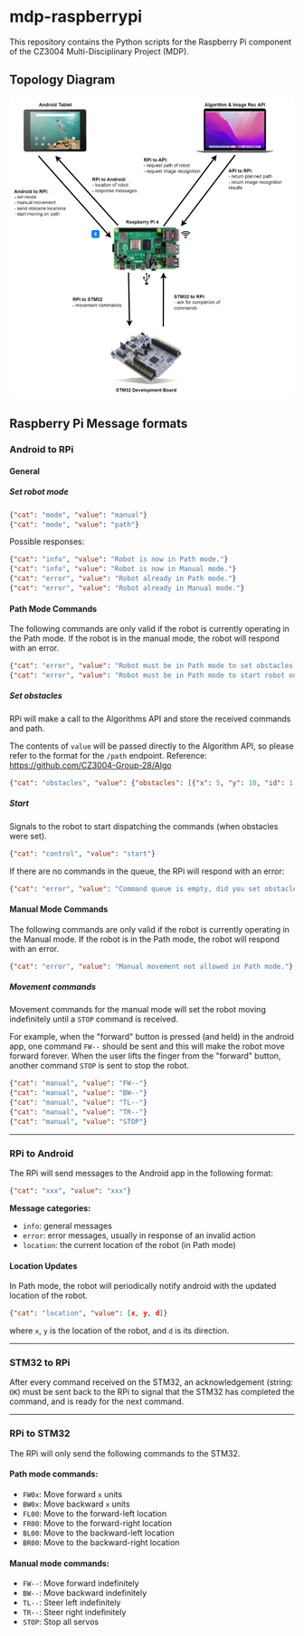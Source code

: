 # mdp-raspberrypi
This repository contains the Python scripts for the Raspberry Pi component of the CZ3004 Multi-Disciplinary Project (MDP).

## Topology Diagram
![Topology Diagram](topology.jpg)

## Raspberry Pi Message formats

### Android to RPi

#### General

##### Set robot mode
```json
{"cat": "mode", "value": "manual"}
{"cat": "mode", "value": "path"}
```

Possible responses:
```json
{"cat": "info", "value": "Robot is now in Path mode."}
{"cat": "info", "value": "Robot is now in Manual mode."}
{"cat": "error", "value": "Robot already in Path mode."}
{"cat": "error", "value": "Robot already in Manual mode."}
```

#### Path Mode Commands
The following commands are only valid if the robot is currently operating in the Path mode. If the robot is in the manual mode, the robot will respond with an error.

```json
{"cat": "error", "value": "Robot must be in Path mode to set obstacles."}
{"cat": "error", "value": "Robot must be in Path mode to start robot on path."}
```

##### Set obstacles
RPi will make a call to the Algorithms API and store the received commands and path.

The contents of `value` will be passed directly to the Algorithm API, so please refer to the format for the `/path` endpoint.
Reference: https://github.com/CZ3004-Group-28/Algo

```json
{"cat": "obstacles", "value": {"obstacles": [{"x": 5, "y": 10, "id": 1, "d": 2}]}}
```

##### Start
Signals to the robot to start dispatching the commands (when obstacles were set).
```json
{"cat": "control", "value": "start"}
```

If there are no commands in the queue, the RPi will respond with an error:
```json
{"cat": "error", "value": "Command queue is empty, did you set obstacles?"}
```

#### Manual Mode Commands
The following commands are only valid if the robot is currently operating in the Manual mode. If the robot is in the Path mode, the robot will respond with an error.

```json
{"cat": "error", "value": "Manual movement not allowed in Path mode."}
```

##### Movement commands
Movement commands for the manual mode will set the robot moving indefinitely until a `STOP` command is received.

For example, when the "forward" button is pressed (and held) in the android app, one command `FW--` should be sent and this will make the robot move forward forever. When the user lifts the finger from the "forward" button, another command `STOP` is sent to stop the robot.

```json
{"cat": "manual", "value": "FW--"}
{"cat": "manual", "value": "BW--"}
{"cat": "manual", "value": "TL--"}
{"cat": "manual", "value": "TR--"}
{"cat": "manual", "value": "STOP"}
```

---

### RPi to Android
The RPi will send messages to the Android app in the following format:
```json
{"cat": "xxx", "value": "xxx"}
```

**Message categories:**
- `info`: general messages
- `error`: error messages, usually in response of an invalid action
- `location`: the current location of the robot (in Path mode)

#### Location Updates
In Path mode, the robot will periodically notify android with the updated location of the robot.

```json
{"cat": "location", "value": [x, y, d]}
```
where `x`, `y` is the location of the robot, and `d` is its direction.

---

### STM32 to RPi
After every command received on the STM32, an acknowledgement (string: `OK`) must be sent back to the RPi to signal that the STM32 has completed the command, and is ready for the next command.

---

### RPi to STM32
The RPi will only send the following commands to the STM32.

#### Path mode commands:
- `FW0x`: Move forward `x` units
- `BW0x`: Move backward `x` units
- `FL00`: Move to the forward-left location
- `FR00`: Move to the forward-right location
- `BL00`: Move to the backward-left location
- `BR00`: Move to the backward-right location

#### Manual mode commands:
- `FW--`: Move forward indefinitely
- `BW--`: Move backward indefinitely
- `TL--`: Steer left indefinitely
- `TR--`: Steer right indefinitely
- `STOP`: Stop all servos
